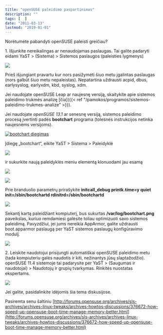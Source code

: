 ```yaml
---
title: "openSUSE paleidimo paspartinimas"
description: ""
tags: [  ]
date: "2011-03-13"
lastmod: "2019-01-01"
---
```

Norėtumėte pabandyti openSUSE paleisti greičiau?

1\. Išjunkite nereikalingas ar nenaudojamas paslaugas. Tai galite padaryti eidami YaST > (Sistema) > Sistemos paslaugos (paleisties lygmenys)

[![](/images/stories/opensuse114-7-paleisties-lygmenys.png)](/images/stories/opensuse114-7-paleisties-lygmenys.png)

Prieš išjungiant pravartu kur nors pasižymėti šiuo metu įgalintas paslaugas (nors galbūt šiuo metu nepaleistas). Nepatartina uždrausti acpid, dbus, earlysyslog, earlyxdm, kbd, syslog, xdm.

Jei naudojate openSUSE Leap ar naujesnę versiją, skaitykite apie sistemos paleidimo trukmės analizę [čia]({{< ref "/pamokos/programos/sistemos-paleidimo-trukmes-analize" >}}).

Jei naudojate _openSUSE 13.1_ ar senesnę versiją, sistemos paleidimo procesą įvertinti padės **bootchart** programa (tolesnės instrukcijos netinka naujesnėms versijoms).

[![bootchart diegimas](/images/stories/opensuse114-1-bootchart-diegimas.png)](/images/stories/opensuse114-1-bootchart-diegimas.png)

Įdiegę „bootchart“, eikite YaST > Sistema > Paleidyklė

[![](/images/stories/opensuse114-5-yast.png)](/images/stories/opensuse114-5-yast.png)

ir sukurkite naują paleidyklės meniu elementą klonuodami jau esamą

[![](/images/stories/opensuse114-2-bootchart-idejimas-i-meniu.png)](/images/stories/opensuse114-2-bootchart-idejimas-i-meniu.png)

[![](/images/stories/opensuse114-3-bootchart-idejimas-i-meniu.png)](/images/stories/opensuse114-3-bootchart-idejimas-i-meniu.png)

Prie branduolio parametrų prirašykite **initcall\_debug printk.time=y quiet init=/sbin/bootchartd rdinitrd=/sbin/bootchartd**

[![](/images/stories/opensuse114-4-bootchart-idejimas-i-meniu.png)](/images/stories/opensuse114-4-bootchart-idejimas-i-meniu.png)

Sekantį kartą paleidžiant kompiuterį, bus sukurtas **/var/log/bootchart.png** paveikslas, kuriuo remdamiesi galėsite toliau optimizuoti savo sistemos paleidimą. Pavyzdžiui, jei jums nereikia AppArmor, galite uždrausti boot.apparmor paslaugą per YaST sistemos paslaugų konfigūravimo modulį.

[![](/images/stories/opensuse114-6-bootchart-paveiksliukas.png)](/images/stories/opensuse114-6-bootchart-paveiksliukas.png)

2\. Leiskite naudotojui prisijungti automatiškai openSUSE paleidimo metu (tada kompiuteriu galės naudotis ir kiti, nežinantys jūsų slaptažodžio). openSUSE 11.4 sistemoje tai padarysite per YaST > (Saugumas ir naudotojai) > Naudotojų ir grupių tvarkymas. Rinkitės nuostatas ekspertams.

[![](/images/stories/opensuse114-8-automatinis-naudotojo-prijungimas.png)](/images/stories/opensuse114-8-automatinis-naudotojo-prijungimas.png)

Jei galite, pasidalinkite idėjomis šia tema diskusijose.

Pasiremta senu šaltiniu [http://forums.opensuse.org/archives/sls-archives/archives-linux-tweaks/archives-howtos-discussions/376672-how-speed-up-opensuse-boot-time-manage-memory-better.html](http://forums.opensuse.org/archives/sls-archives/archives-linux-tweaks/archives-howtos-discussions/376672-how-speed-up-opensuse-boot-time-manage-memory-better.html)
